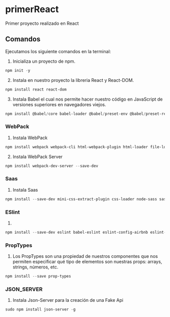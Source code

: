 # primerReact
Primer proyecto realizado en React

## Comandos
Ejecutamos los siguiente comandos en la terminal:

1. Inicializa un proyecto de npm.
``` powershell
npm init -y
```

2. Instala en nuestro proyecto la libreria React y React-DOM.
``` powershell
npm install react react-dom
```

3. Instala Babel el cual nos permite hacer nuestro código en JavaScript de versiones superiores en navegadores viejos.
``` powershell
npm install @babel/core babel-loader @babel/preset-env @babel/preset-react --save -dev
```

### WebPack
1. Instala WebPack
``` powershell
npm install webpack webpack-cli html-webpack-plugin html-loader file-loader --save-dev
```

2. Instala WebPack Server
``` powershell
npm install webpack-dev-server --save-dev
```

### Saas
1. Instala Saas
``` powershell
npm install --save-dev mini-css-extract-plugin css-loader node-sass sass-loader
```

### ESlint
1.
``` powershell
npm install --save-dev eslint babel-eslint eslint-config-airbnb eslint-plugin-import eslint-plugin-react eslint-plugin-jsx-a11y
```

### PropTypes
1. Los PropTypes son una propiedad de nuestros componentes que nos permiten especificar qué tipo de elementos son nuestras props: arrays, strings, números, etc.
``` powershell
npm install --save prop-types
```
### JSON_SERVER
1. Instala Json-Server para la creación de una Fake Api
``` powershell
sudo npm install json-server -g
```
